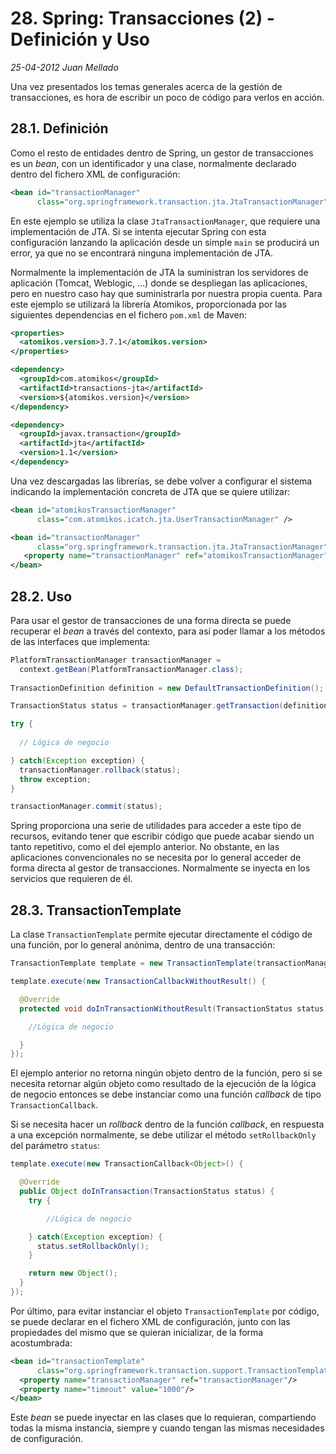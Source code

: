 # 28. Spring: Transacciones (2) - Definición y Uso

_25-04-2012_ _Juan Mellado_

Una vez presentados los temas generales acerca de la gestión de transacciones, es hora de escribir un poco de código para verlos en acción.

## 28.1. Definición

Como el resto de entidades dentro de Spring, un gestor de transacciones es un _bean_, con un identificador y una clase, normalmente declarado dentro del fichero XML de configuración:

```xml
<bean id="transactionManager"
      class="org.springframework.transaction.jta.JtaTransactionManager" />
```

En este ejemplo se utiliza la clase ```JtaTransactionManager```, que requiere una implementación de JTA. Si se intenta ejecutar Spring con esta configuración lanzando la aplicación desde un simple ```main``` se producirá un error, ya que no se encontrará ninguna implementación de JTA.

Normalmente la implementación de JTA la suministran los servidores de aplicación (Tomcat, Weblogic, ...) donde se despliegan las aplicaciones, pero en nuestro caso hay que suministrarla por nuestra propia cuenta. Para este ejemplo se utilizará la librería Atomikos, proporcionada por las siguientes dependencias en el fichero ```pom.xml``` de Maven:

```xml
<properties>
  <atomikos.version>3.7.1</atomikos.version>
</properties>

<dependency>
  <groupId>com.atomikos</groupId>
  <artifactId>transactions-jta</artifactId>
  <version>${atomikos.version}</version>
</dependency>

<dependency>
  <groupId>javax.transaction</groupId>
  <artifactId>jta</artifactId>
  <version>1.1</version>
</dependency>
```

Una vez descargadas las librerías, se debe volver a configurar el sistema indicando la implementación concreta de JTA que se quiere utilizar:

```xml
<bean id="atomikosTransactionManager" 
      class="com.atomikos.icatch.jta.UserTransactionManager" />

<bean id="transactionManager" 
      class="org.springframework.transaction.jta.JtaTransactionManager">
   <property name="transactionManager" ref="atomikosTransactionManager" />
</bean>
```

## 28.2. Uso

Para usar el gestor de transacciones de una forma directa se puede recuperar el _bean_ a través del contexto, para así poder llamar a los métodos de las interfaces que implementa:

```java
PlatformTransactionManager transactionManager =
  context.getBean(PlatformTransactionManager.class);
   
TransactionDefinition definition = new DefaultTransactionDefinition();

TransactionStatus status = transactionManager.getTransaction(definition);

try {
   
  // Lógica de negocio

} catch(Exception exception) {
  transactionManager.rollback(status);
  throw exception;
}

transactionManager.commit(status);
```

Spring proporciona una serie de utilidades para acceder a este tipo de recursos, evitando tener que escribir código que puede acabar siendo un tanto repetitivo, como el del ejemplo anterior. No obstante, en las aplicaciones convencionales no se necesita por lo general acceder de forma directa al gestor de transacciones. Normalmente se inyecta en los servicios que requieren de él.

## 28.3. TransactionTemplate

La clase ```TransactionTemplate``` permite ejecutar directamente el código de una función, por lo general anónima, dentro de una transacción:

```java
TransactionTemplate template = new TransactionTemplate(transactionManager);

template.execute(new TransactionCallbackWithoutResult() {

  @Override
  protected void doInTransactionWithoutResult(TransactionStatus status) {

    //Lógica de negocio

  }
});
```

El ejemplo anterior no retorna ningún objeto dentro de la función, pero si se necesita retornar algún objeto como resultado de la ejecución de la lógica de negocio entonces se debe instanciar como una función _callback_ de tipo ```TransactionCallback```.

Si se necesita hacer un _rollback_ dentro de la función _callback_, en respuesta a una excepción normalmente, se debe utilizar el método ```setRollbackOnly``` del parámetro ```status```:

```java
template.execute(new TransactionCallback<Object>() {

  @Override
  public Object doInTransaction(TransactionStatus status) {
    try {

        //Lógica de negocio

    } catch(Exception exception) {
      status.setRollbackOnly();
    }

    return new Object();
  }
});
```

Por último, para evitar instanciar el objeto ```TransactionTemplate``` por código, se puede declarar en el fichero XML de configuración, junto con las propiedades del mismo que se quieran inicializar, de la forma acostumbrada:

```xml
<bean id="transactionTemplate"
      class="org.springframework.transaction.support.TransactionTemplate">
  <property name="transactionManager" ref="transactionManager"/>
  <property name="timeout" value="1000"/>
</bean>
```

Este _bean_ se puede inyectar en las clases que lo requieran, compartiendo todas la misma instancia, siempre y cuando tengan las mismas necesidades de configuración.
